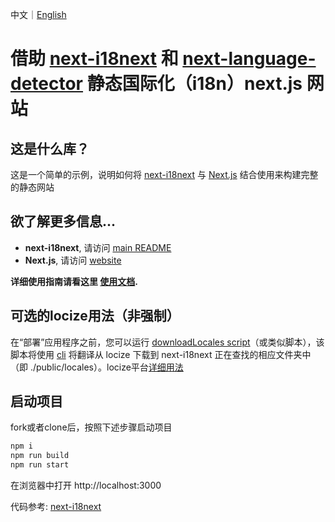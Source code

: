 中文｜[English](https://github.com/flashclub/nextjs-i18n-demo/blob/main/README_en.md)

# 借助 [next-i18next](https://github.com/i18next/next-i18next) 和 [next-language-detector](https://github.com/i18next/next-language-detector) 静态国际化（i18n）next.js 网站


## 这是什么库？
这是一个简单的示例，说明如何将 [next-i18next](https://github.com/i18next/next-i18next) 与 [Next.js](https://github.com/zeit/next.js) 结合使用来构建完整的静态网站

## 欲了解更多信息...

- **next-i18next**, 请访问 [main README](https://github.com/i18next/next-i18next)
- **Next.js**, 请访问 [website](https://nextjs.org/)

**详细使用指南请看这里 [使用文档](https://github.com/flashclub/nextjs-i18n-demo/blob/main/Nextjs%E5%9B%BD%E9%99%85%E5%8C%96.md).**


## 可选的locize用法（非强制）
在“部署”应用程序之前，您可以运行 [downloadLocales script](https://github.com/i18next/next-language-detector/blob/main/examples/basic/package.json#L15)（或类似脚本），该脚本将使用 [cli](https://github.com/locize/locize-cli) 将翻译从 locize 下载到 next-i18next 正在查找的相应文件夹中（即 ./public/locales）。locize平台[详细用法](https://github.com/locize/react-tutorial#step-1---keep-existing-code-setup-but-synchronize-with-locize)

## 启动项目

fork或者clone后，按照下述步骤启动项目

```sh
npm i
npm run build
npm run start
```

在浏览器中打开 http://localhost:3000

代码参考: [next-i18next](https://github.com/i18next/next-i18next/tree/master/examples/ssg)
